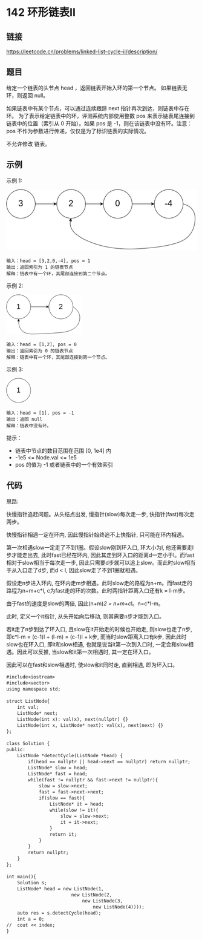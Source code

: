 # 142 环形链表Ⅱ
## 链接
https://leetcode.cn/problems/linked-list-cycle-ii/description/

## 题目 
给定一个链表的头节点  head ，返回链表开始入环的第一个节点。 如果链表无环，则返回 null。

如果链表中有某个节点，可以通过连续跟踪 next 指针再次到达，则链表中存在环。 为了表示给定链表中的环，评测系统内部使用整数 pos 来表示链表尾连接到链表中的位置（索引从 0 开始）。如果 pos 是 -1，则在该链表中没有环。注意：pos 不作为参数进行传递，仅仅是为了标识链表的实际情况。

不允许修改 链表。

## 示例
示例 1:

![](img/7example1.png)
```
输入：head = [3,2,0,-4], pos = 1
输出：返回索引为 1 的链表节点
解释：链表中有一个环，其尾部连接到第二个节点。
```
示例 2:

![](img/7example2.png)
```
输入：head = [1,2], pos = 0
输出：返回索引为 0 的链表节点
解释：链表中有一个环，其尾部连接到第一个节点。
```
示例 3:

![](img/7example3.png)
```
输入：head = [1], pos = -1
输出：返回 null
解释：链表中没有环。
```

提示：

- 链表中节点的数目范围在范围 [0, 1e4] 内
- -1e5 <= Node.val <= 1e5
- pos 的值为 -1 或者链表中的一个有效索引 

## 代码
思路: 

快慢指针追赶问题。从头结点出发, 慢指针(slow)每次走一步, 快指针(fast)每次走两步。

快慢指针相遇一定在环内, 因此慢指针始终追不上快指针, 只可能在环内相遇。

第一次相遇slow一定走了不到1圈。假设slow刚到环入口, 环大小为l, 他还需要走l步才能走出去, 此时fast已经在环内, 因此其走到环入口的距离d一定小于l。而fast相对于slow相当于每次走一步, 因此只需要d步就可以追上slow。而此时slow相当于从入口走了d步, 而d < l, 因此slow走了不到1圈就相遇。

假设走n步进入环内, 在环内走m步相遇。此时slow走的路程为n+m。而fast走的路程为n+m+c*l, c为fast走的环的次数。此时两指针距离入口还有k = l-m步。

由于fast的速度是slow的两倍, 因此(n+m)*2 = n+m+c*l。n=c*l-m。

此时, 定义一个it指针, 从头开始向后移动, 则其需要n步才能到入口。

若it走了n步到达了环入口, 且slow在it开始走的时候也开始走, 则slow也走了n步, 即c*l-m = (c-1)l + (l-m) = (c-1)l + k步, 而当时slow距离入口有k步, 因此此时slow也在环入口, 即it和slow相遇, 也就是说当it第一次到入口时, 一定会和slow相遇。因此可以反推, 当slow和it第一次相遇时, 其一定在环入口。

因此可以在fast和slow相遇时, 使slow和it同时走, 直到相遇, 即为环入口。

```
#include<iostream>
#include<vector>
using namespace std;

struct ListNode{
    int val;
    ListNode* next;
    ListNode(int x): val(x), next(nullptr) {}
    ListNode(int x, ListNode* next): val(x), next(next) {}
};

class Solution {
public:
    ListNode *detectCycle(ListNode *head) {
        if(head == nullptr || head->next == nullptr) return nullptr;
        ListNode* slow = head;
        ListNode* fast = head;
        while(fast != nullptr && fast->next != nullptr){
            slow = slow->next;
            fast = fast->next->next;
            if(slow == fast){
                ListNode* it = head;
                while(slow != it){
                    slow = slow->next;
                    it = it->next;
                }
                return it;
            }
        }
        return nullptr;
    }
};

int main(){
    Solution s;
    ListNode* head = new ListNode(1,
                        new ListNode(2,
                            new ListNode(3,
                                new ListNode(4))));
    auto res = s.detectCycle(head);
    int a = 0;
//  cout << index;
}
```